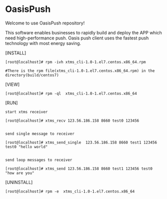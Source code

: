 # OasisPush
Welcome to use OasisPush repository!

This software enables businesses to rapidly build and deploy the APP which need high-performance push. Oasis push client uses the fastest push technology with most energy saving.

[INSTALL]

	[root@localhost]# rpm -ivh xtms_cli-1.0-1.el7.centos.x86_64.rpm
	
	#There is the rpm file(xtms_cli-1.0-1.el7.centos.x86_64.rpm) in the directory(build/centos7)
	
[VIEW]

	[root@localhost]# rpm -ql  xtms_cli-1.0-1.el7.centos.x86_64
	

[RUN]

	start xtms receiver
	
	[root@localhost]# xtms_recv 123.56.186.158 8660 test0 123456
	
	
	send single message to receiver
	
	[root@localhost]# xtms_send_single  123.56.186.158 8660 test1 123456 test0 "hello world"
	

	send loop messages to receiver
	
	[root@localhost]# xtms_send 123.56.186.158 8660 test1 123456 test0 "how are you"
	

[UNINSTALL]

	[root@localhost]# rpm -e  xtms_cli-1.0-1.el7.centos.x86_64
	
	

